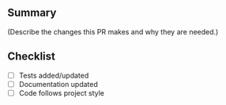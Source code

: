 ## Summary

(Describe the changes this PR makes and why they are needed.)

## Checklist

- [ ] Tests added/updated
- [ ] Documentation updated
- [ ] Code follows project style
